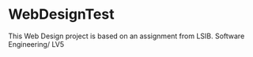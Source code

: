 # WebDesignTest
This Web Design project is based on an assignment from LSIB. Software Engineering/ LV5

